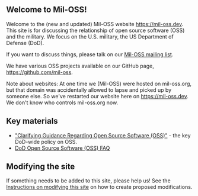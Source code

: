 ## Welcome to Mil-OSS!

Welcome to the (new and updated) Mil-OSS website https://mil-oss.dev.  This site is for discussing the relationship of open source software (OSS) and the military. We focus on the U.S. military, the US Department of Defense (DoD).

If you want to discuss things, please talk on our [Mil-OSS mailing list](https://groups.google.com/forum/?hl=en#!forum/mil-oss).

We have various OSS projects available on our GitHub page, https://github.com/mil-oss.

Note about websites: At one time we (Mil-OSS) were hosted on mil-oss.org, but that domain was accidentally allowed to lapse and picked up by someone else.  So we've restarted our website here on https://mil-oss.dev.  We don't know who controls mil-oss.org now.

## Key materials

* ["Clarifying Guidance Regarding Open Source Software (OSS)"](https://dodcio.defense.gov/Portals/0/Documents/FOSS/2009OSS.pdf) - the key DoD-wide policy on OSS.
* [DoD Open Source Software (OSS) FAQ](https://dodcio.defense.gov/open-source-software-faq/)

## Modifying the site

If something needs to be added to this site, please help us!
See the [Instructions on modifying this site](./modify.md)
on how to create proposed modifications.
